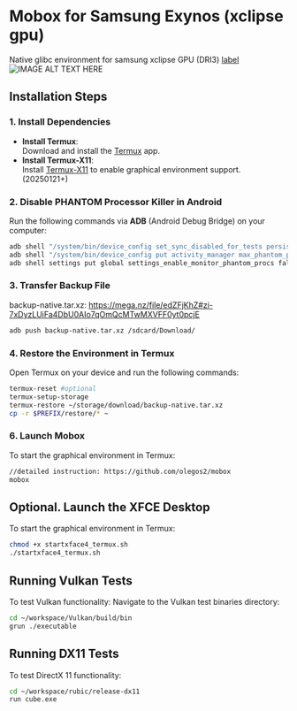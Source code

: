 # Mobox for Samsung Exynos (xclipse gpu)
Native glibc environment for samsung xclipse GPU (DRI3)
[label]([http://example.com](https://www.youtube.com/watch?v=SHAmlbQAxXM))
![IMAGE ALT TEXT HERE](https://img.youtube.com/vi/SHAmlbQAxXM/0.jpg)
## Installation Steps
### 1. Install Dependencies
- **Install Termux**:  
  Download and install the [Termux](https://f-droid.org/en/packages/com.termux/) app.
- **Install Termux-X11**:  
  Install [Termux-X11](https://github.com/termux/termux-x11/releases/tag/nightly) to enable graphical environment support. (20250121+)

### 2. Disable PHANTOM Processor Killer in Android
Run the following commands via **ADB** (Android Debug Bridge) on your computer:
```bash
adb shell "/system/bin/device_config set_sync_disabled_for_tests persistent"
adb shell "/system/bin/device_config put activity_manager max_phantom_processes 2147483647"
adb shell settings put global settings_enable_monitor_phantom_procs false
```

### 3. Transfer Backup File
backup-native.tar.xz: https://mega.nz/file/edZFjKhZ#zi-7xDyzLUiFa4DbU0AIo7qOmQcMTwMXVFF0yt0pcjE
```bash
adb push backup-native.tar.xz /sdcard/Download/
```

### 4. Restore the Environment in Termux
Open Termux on your device and run the following commands:
```bash
termux-reset #optional
termux-setup-storage
termux-restore ~/storage/download/backup-native.tar.xz
cp -r $PREFIX/restore/* ~
```

### 6. Launch Mobox
To start the graphical environment in Termux:
```bash
//detailed instruction: https://github.com/olegos2/mobox
mobox
```

## Optional. Launch the XFCE Desktop
To start the graphical environment in Termux:
```bash
chmod +x startxface4_termux.sh
./startxface4_termux.sh
```

## Running Vulkan Tests
To test Vulkan functionality:
Navigate to the Vulkan test binaries directory:
 ```bash
 cd ~/workspace/Vulkan/build/bin
 grun ./executable
 ```

## Running DX11 Tests
To test DirectX 11 functionality:
 ```bash
 cd ~/workspace/rubic/release-dx11
 run cube.exe
 ```



